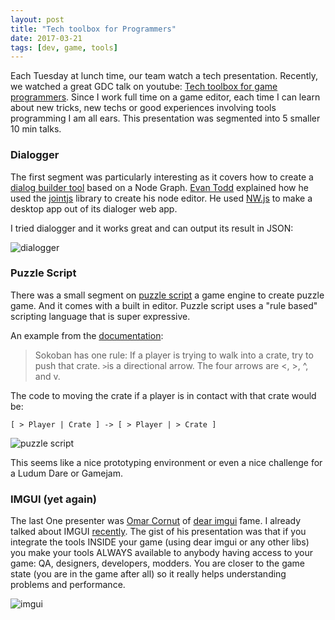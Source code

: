 ```yaml
---
layout: post
title: "Tech toolbox for Programmers"
date: 2017-03-21
tags: [dev, game, tools]
---
```


Each Tuesday at lunch time, our team watch a tech presentation. Recently, we watched a great GDC talk on youtube: [Tech toolbox for game programmers](https://www.youtube.com/watch?v=W_okgL6HJX8). Since I work full time on a game editor, each time I can learn about new tricks, new techs or good experiences involving tools programming I am all ears. This presentation was segmented into 5 smaller 10 min talks.

### Dialogger
The first segment was particularly interesting as it covers how to create a [dialog builder tool](https://github.com/etodd/dialogger) based on a Node Graph. [Evan Todd](http://etodd.io/) explained how he used the [jointjs](https://www.jointjs.com/) library to create his node editor. He used [NW.js](https://nwjs.io/) to make a desktop app out of its dialoger web app.

I tried dialogger and it works great and can output its result in JSON:

![dialogger](http://i.imgur.com/ojQbysn.png)

### Puzzle Script
There was a small segment on [puzzle script](http://www.puzzlescript.net/) a game engine to create puzzle game. And it comes with a built in editor. Puzzle script uses a "rule based" scripting language that is super expressive.

An example from the [documentation](http://www.puzzlescript.net/Documentation/rules101.html):

> Sokoban has one rule:
> If a player is trying to walk into a crate, try to push that crate.
> `>`is a directional arrow. The four arrows are <, >, ^, and v.

The code to moving the crate if a player is in contact with that crate would be:
```
[ > Player | Crate ] -> [ > Player | > Crate ]
```

![puzzle script](http://www.puzzlescript.net/Documentation/images/sokoban.gif)

This seems like a nice prototyping environment or even a nice challenge for a Ludum Dare or Gamejam.

### IMGUI (yet again)
The last One presenter was [Omar Cornut](http://www.miracleworld.net/) of [dear imgui](https://github.com/ocornut/imgui) fame. I already talked about IMGUI [recently](https://lochrist.github.io/blog/2017-03-15-imgui). The gist of his presentation was that if you integrate the tools INSIDE your game (using dear imgui or any other libs) you make your tools ALWAYS available to anybody having access to your game: QA, designers, developers, modders. You are closer to the game state (you are in the game after all) so it really helps understanding problems and performance.

![imgui](https://cloud.githubusercontent.com/assets/3121968/6193206/775b5d58-b37e-11e4-92bc-4dc3d39bfe21.png)